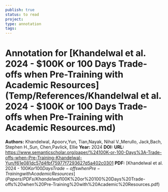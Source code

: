 ```yaml
---
publish: true
status: to read
project:
type: annotation
tags:
---
```

# Annotation for [Khandelwal et al. 2024 - $100K or 100 Days Trade-offs when Pre-Training with Academic Resources](Temp/References/Khandelwal et al. 2024 - $100K or 100 Days Trade-offs when Pre-Training with Academic Resources.md)

**Authors:** Khandelwal, Apoorv,Yun, Tian,Nayak, Nihal V.,Merullo, Jack,Bach, Stephen H.,Sun, Chen,Pavlick, Ellie
**Year:** 2024
**DOI:** 
**URL:** https://www.semanticscholar.org/paper/%24100K-or-100-Days%3A-Trade-offs-when-Pre-Training-Khandelwal-Yun/f61e081dc57d4fbf75977f7293627d5a402c0301
**PDF:** [Khandelwal et al. 2024 - $100K or 100 Days Trade-offs when Pre-Training with Academic Resources](Papers/PDFs/Khandelwal%20et%20al.%202024%20-%20$100K%20or%20100%20Days%20Trade-offs%20when%20Pre-Training%20with%20Academic%20Resources.pdf)
